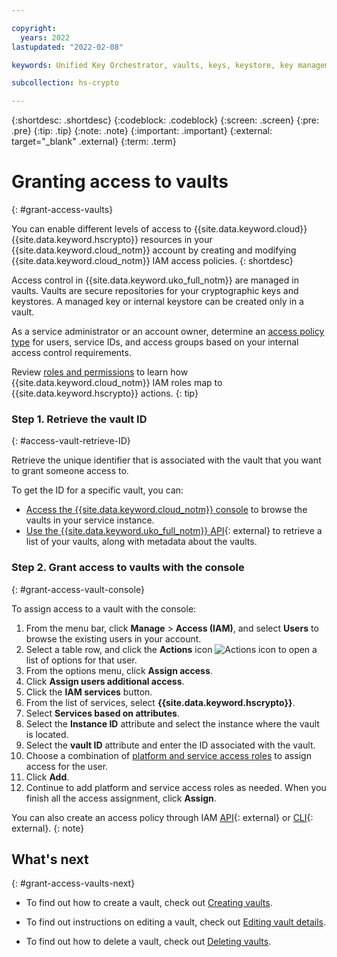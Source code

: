 ```yaml
---

copyright:
  years: 2022
lastupdated: "2022-02-08"

keywords: Unified Key Orchestrator, vaults, keys, keystore, key management, access control

subcollection: hs-crypto

---
```


{:shortdesc: .shortdesc}
{:codeblock: .codeblock}
{:screen: .screen}
{:pre: .pre}
{:tip: .tip}
{:note: .note}
{:important: .important}
{:external: target="_blank" .external}
{:term: .term}


# Granting access to vaults
{: #grant-access-vaults}

You can enable different levels of access to {{site.data.keyword.cloud}} {{site.data.keyword.hscrypto}} resources in your {{site.data.keyword.cloud_notm}} account by creating and modifying {{site.data.keyword.cloud_notm}} IAM access policies.
{: shortdesc}

Access control in {{site.data.keyword.uko_full_notm}} are managed in vaults. Vaults are secure repositories for your cryptographic keys and keystores. A managed key or internal keystore can be created only in a vault.

As a service administrator or an account owner, determine an [access policy type](/docs/account?topic=account-userroles#policytypes) for users, service IDs, and access groups based on your internal access control requirements. 

Review [roles and permissions](/docs/hs-crypto?topic=hs-crypto-manage-access) to learn how {{site.data.keyword.cloud_notm}} IAM roles map to {{site.data.keyword.hscrypto}} actions.
{: tip}

### Step 1. Retrieve the vault ID
{: #access-vault-retrieve-ID}

Retrieve the unique identifier that is associated with the vault that you want to grant someone access to.

To get the ID for a specific vault, you can:

- [Access the {{site.data.keyword.cloud_notm}} console](/docs/hs-crypto?topic=hs-crypto-view-keys#view-key-gui) to browse the vaults in your service instance.
- [Use the {{site.data.keyword.uko_full_notm}} API](/apidocs/uko#get-vaults-v3){: external}  to retrieve a list of your vaults, along with metadata about the vaults.

### Step 2. Grant access to vaults with the console
{: #grant-access-vault-console}

To assign access to a vault with the console:

1. From the menu bar, click **Manage** &gt; **Access (IAM)**, and select **Users** to browse the existing users in your account.
2. Select a table row, and click the **Actions** icon ![Actions icon](../icons/action-menu-icon.svg "Actions") to open a list of options for that user.
3. From the options menu, click **Assign access**.
4. Click **Assign users additional access**.
5. Click the **IAM services** button.
6. From the list of services, select **{{site.data.keyword.hscrypto}}**.
7. Select **Services based on attributes**.
8. Select the **Instance ID** attribute and select the instance where the vault is located.
9. Select the **vault ID** attribute and enter the ID associated with the vault.
8. Choose a combination of [platform and service access roles](/docs/hs-crypto?topic=hs-crypto-manage-access#roles) to assign access for the user.
9. Click **Add**.
10. Continue to add platform and service access roles as needed. When you finish all the access assignment, click **Assign**.

You can also create an access policy through IAM [API](/apidocs/iam-policy-management#create-policy){: external} or [CLI](/docs/cli?topic=cli-ibmcloud_commands_iam#ibmcloud_iam_user_policy_create){: external}.
{: note}

## What's next
{: #grant-access-vaults-next}

- To find out how to create a vault, check out [Creating vaults](/docs/hs-crypto?topic=hs-crypto-create-vaults).
  
- To find out instructions on editing a vault, check out [Editing vault details](/docs/hs-crypto?topic=hs-crypto-edit-vaults).

- To find out how to delete a vault, check out [Deleting vaults](/docs/hs-crypto?topic=hs-crypto-delete-vaults).
  


